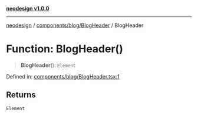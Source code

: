 [**neodesign v1.0.0**](../../../../README.md)

***

[neodesign](../../../../modules.md) / [components/blog/BlogHeader](../README.md) / BlogHeader

# Function: BlogHeader()

> **BlogHeader**(): `Element`

Defined in: [components/blog/BlogHeader.tsx:1](https://github.com/mladjom/neodesign/blob/12ebc446849a001345c104056aef95c6372b148e/components/blog/BlogHeader.tsx#L1)

## Returns

`Element`
